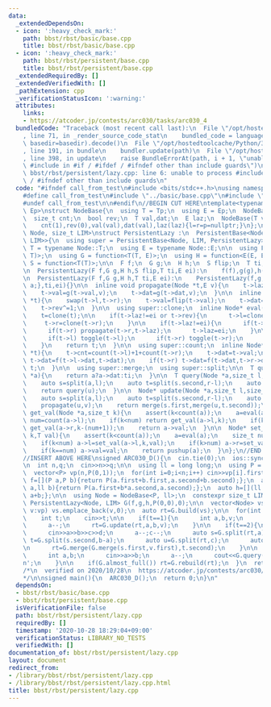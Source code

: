 ```yaml
---
data:
  _extendedDependsOn:
  - icon: ':heavy_check_mark:'
    path: bbst/rbst/basic/base.cpp
    title: bbst/rbst/basic/base.cpp
  - icon: ':heavy_check_mark:'
    path: bbst/rbst/persistent/base.cpp
    title: bbst/rbst/persistent/base.cpp
  _extendedRequiredBy: []
  _extendedVerifiedWith: []
  _pathExtension: cpp
  _verificationStatusIcon: ':warning:'
  attributes:
    links:
    - https://atcoder.jp/contests/arc030/tasks/arc030_4
  bundledCode: "Traceback (most recent call last):\n  File \"/opt/hostedtoolcache/Python/3.9.0/x64/lib/python3.9/site-packages/onlinejudge_verify/documentation/build.py\"\
    , line 71, in _render_source_code_stat\n    bundled_code = language.bundle(stat.path,\
    \ basedir=basedir).decode()\n  File \"/opt/hostedtoolcache/Python/3.9.0/x64/lib/python3.9/site-packages/onlinejudge_verify/languages/cplusplus.py\"\
    , line 191, in bundle\n    bundler.update(path)\n  File \"/opt/hostedtoolcache/Python/3.9.0/x64/lib/python3.9/site-packages/onlinejudge_verify/languages/cplusplus_bundle.py\"\
    , line 398, in update\n    raise BundleErrorAt(path, i + 1, \"unable to process\
    \ #include in #if / #ifdef / #ifndef other than include guards\")\nonlinejudge_verify.languages.cplusplus_bundle.BundleErrorAt:\
    \ bbst/rbst/persistent/lazy.cpp: line 6: unable to process #include in #if / #ifdef\
    \ / #ifndef other than include guards\n"
  code: "#ifndef call_from_test\n#include <bits/stdc++.h>\nusing namespace std;\n\n\
    #define call_from_test\n#include \"../basic/base.cpp\"\n#include \"base.cpp\"\n\
    #undef call_from_test\n\n#endif\n//BEGIN CUT HERE\ntemplate<typename Tp, typename\
    \ Ep>\nstruct NodeBase{\n  using T = Tp;\n  using E = Ep;\n  NodeBase *l,*r,*p;\n\
    \  size_t cnt;\n  bool rev;\n  T val,dat;\n  E laz;\n  NodeBase(T val,E laz):\n\
    \    cnt(1),rev(0),val(val),dat(val),laz(laz){l=r=p=nullptr;}\n};\n\ntemplate<typename\
    \ Node, size_t LIM>\nstruct PersistentLazy :\n  PersistentBase<Node, LIM, PersistentLazy<Node,\
    \ LIM>>{\n  using super = PersistentBase<Node, LIM, PersistentLazy>;\n\n  using\
    \ T = typename Node::T;\n  using E = typename Node::E;\n\n  using F = function<T(T,\
    \ T)>;\n  using G = function<T(T, E)>;\n  using H = function<E(E, E)>;\n  using\
    \ S = function<T(T)>;\n\n  F f;\n  G g;\n  H h;\n  S flip;\n  T ti;\n  E ei;\n\
    \n  PersistentLazy(F f,G g,H h,S flip,T ti,E ei):\n    f(f),g(g),h(h),flip(flip),ti(ti),ei(ei){}\n\
    \n  PersistentLazy(F f,G g,H h,T ti,E ei):\n    PersistentLazy(f,g,h,[](T a){return\
    \ a;},ti,ei){}\n\n  inline void propagate(Node *t,E v){\n    t->laz=h(t->laz,v);\n\
    \    t->val=g(t->val,v);\n    t->dat=g(t->dat,v);\n  }\n\n  inline void toggle(Node\
    \ *t){\n    swap(t->l,t->r);\n    t->val=flip(t->val);\n    t->dat=flip(t->dat);\n\
    \    t->rev^=1;\n  }\n\n  using super::clone;\n  inline Node* eval(Node* t){\n\
    \    t=clone(t);\n\n    if(t->laz!=ei or t->rev){\n      t->l=clone(t->l);\n \
    \     t->r=clone(t->r);\n    }\n\n    if(t->laz!=ei){\n      if(t->l) propagate(t->l,t->laz);\n\
    \      if(t->r) propagate(t->r,t->laz);\n      t->laz=ei;\n    }\n\n    if(t->rev){\n\
    \      if(t->l) toggle(t->l);\n      if(t->r) toggle(t->r);\n      t->rev=false;\n\
    \    }\n    return t;\n  }\n\n  using super::count;\n  inline Node* pushup(Node\
    \ *t){\n    t->cnt=count(t->l)+1+count(t->r);\n    t->dat=t->val;\n    if(t->l)\
    \ t->dat=f(t->l->dat,t->dat);\n    if(t->r) t->dat=f(t->dat,t->r->dat);\n    return\
    \ t;\n  }\n\n  using super::merge;\n  using super::split;\n\n  T query(const Node\
    \ *a){\n    return a?a->dat:ti;\n  }\n\n  T query(Node *a,size_t l,size_t r){\n\
    \    auto s=split(a,l);\n    auto t=split(s.second,r-l);\n    auto u=t.first;\n\
    \    return query(u);\n  }\n\n  Node* update(Node *a,size_t l,size_t r,E v){\n\
    \    auto s=split(a,l);\n    auto t=split(s.second,r-l);\n    auto u=eval(t.first);\n\
    \    propagate(u,v);\n    return merge(s.first,merge(u,t.second));\n  }\n\n  T\
    \ get_val(Node *a,size_t k){\n    assert(k<count(a));\n    a=eval(a);\n    size_t\
    \ num=count(a->l);\n    if(k<num) return get_val(a->l,k);\n    if(k>num) return\
    \ get_val(a->r,k-(num+1));\n    return a->val;\n  }\n\n  Node* set_val(Node *a,size_t\
    \ k,T val){\n    assert(k<count(a));\n    a=eval(a);\n    size_t num=count(a->l);\n\
    \    if(k<num) a->l=set_val(a->l,k,val);\n    if(k>num) a->r=set_val(a->r,k-(num+1),val);\n\
    \    if(k==num) a->val=val;\n    return pushup(a);\n  }\n};\n//END CUT HERE\n\
    //INSERT ABOVE HERE\nsigned ARC030_D(){\n  cin.tie(0);\n  ios::sync_with_stdio(0);\n\
    \n  int n,q;\n  cin>>n>>q;\n\n  using ll = long long;\n  using P = pair<ll, ll>;\n\
    \  vector<P> vp(n,P(0,1));\n  for(int i=0;i<n;i++) cin>>vp[i].first;\n\n  auto\
    \ f=[](P a,P b){return P(a.first+b.first,a.second+b.second);};\n  auto g=[](P\
    \ a,ll b){return P(a.first+b*a.second,a.second);};\n  auto h=[](ll a,ll b){return\
    \ a+b;};\n\n  using Node = NodeBase<P, ll>;\n  constexpr size_t LIM = 6e6;\n \
    \ PersistentLazy<Node, LIM> G(f,g,h,P(0,0),0);\n\n  vector<Node> vs;\n  for(auto\
    \ v:vp) vs.emplace_back(v,0);\n  auto rt=G.build(vs);\n\n  for(int i=0;i<q;i++){\n\
    \    int t;\n    cin>>t;\n\n    if(t==1){\n      int a,b,v;\n      cin>>a>>b>>v;\n\
    \      a--;\n      rt=G.update(rt,a,b,v);\n    }\n\n    if(t==2){\n      int a,b,c,d;\n\
    \      cin>>a>>b>>c>>d;\n      a--;c--;\n      auto s=G.split(rt,a);\n      auto\
    \ t=G.split(s.second,b-a);\n      auto u=G.split(rt,c);\n      auto v=G.split(u.second,d-c);\n\
    \n      rt=G.merge(G.merge(s.first,v.first),t.second);\n    }\n\n    if(t==3){\n\
    \      int a,b;\n      cin>>a>>b;\n      a--;\n      cout<<G.query(rt,a,b).first<<'\\\
    n';\n    }\n\n    if(G.almost_full()) rt=G.rebuild(rt);\n  }\n  return 0;\n}\n\
    /*\n  verified on 2020/10/28\n  https://atcoder.jp/contests/arc030/tasks/arc030_4\n\
    */\n\nsigned main(){\n  ARC030_D();\n  return 0;\n}\n"
  dependsOn:
  - bbst/rbst/basic/base.cpp
  - bbst/rbst/persistent/base.cpp
  isVerificationFile: false
  path: bbst/rbst/persistent/lazy.cpp
  requiredBy: []
  timestamp: '2020-10-28 18:29:04+09:00'
  verificationStatus: LIBRARY_NO_TESTS
  verifiedWith: []
documentation_of: bbst/rbst/persistent/lazy.cpp
layout: document
redirect_from:
- /library/bbst/rbst/persistent/lazy.cpp
- /library/bbst/rbst/persistent/lazy.cpp.html
title: bbst/rbst/persistent/lazy.cpp
---
```

